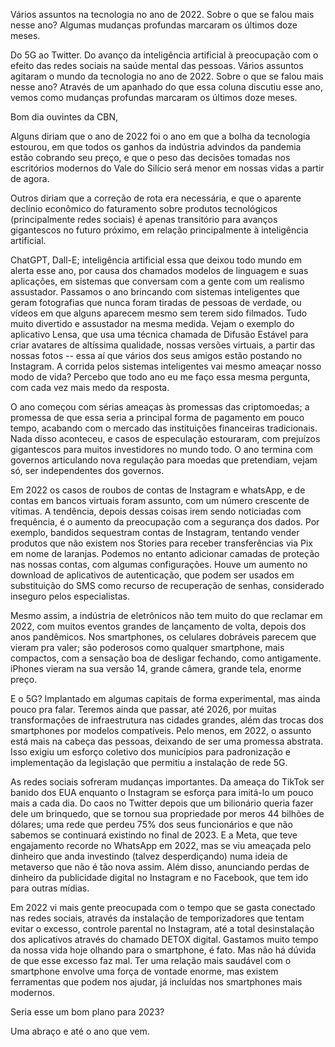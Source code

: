 

Vários assuntos na tecnologia no ano de 2022. Sobre o que se falou mais nesse ano? Algumas mudanças profundas marcaram os últimos doze meses. 





Do 5G ao Twitter. Do avanço da inteligência artificial à preocupação com o efeito das redes sociais na saúde mental das pessoas. Vários assuntos agitaram o mundo da tecnologia no ano de 2022. Sobre o que se falou mais nesse ano? Através de um apanhado do que essa coluna discutiu esse ano, vemos como mudanças profundas marcaram os últimos doze meses. 




Bom dia ouvintes da CBN,

Alguns diriam que o ano de 2022 foi o ano em que a bolha da tecnologia estourou, em que todos os ganhos da indústria advindos da pandemia estão cobrando seu preço, e que o peso das decisões tomadas nos escritórios modernos do Vale do Silício será menor em nossas vidas a partir de agora.

Outros diriam que a correção de rota era necessária, e que o aparente declínio econômico do faturamento sobre produtos tecnológicos (principalmente redes sociais) é apenas transitório para avanços gigantescos no futuro próximo, em relação principalmente à inteligência artificial.

ChatGPT, Dall-E; inteligência artificial essa que deixou todo mundo em alerta esse ano, por causa dos chamados modelos de linguagem e suas aplicações, em sistemas que conversam com a gente com um realismo assustador. Passamos o ano brincando com sistemas inteligentes que geram fotografias que nunca foram tiradas de pessoas de verdade, ou vídeos em que alguns aparecem mesmo sem terem sido filmados. Tudo muito divertido e assustador na mesma medida. Vejam o exemplo do aplicativo Lensa, que usa uma técnica chamada de Difusão Estável para criar avatares de altíssima qualidade, nossas versões virtuais, a partir das nossas fotos -- essa aí que vários dos seus amigos estão postando no Instagram. A corrida pelos sistemas inteligentes vai mesmo ameaçar nosso modo de vida? Percebo que todo ano eu me faço essa mesma pergunta, com cada vez mais medo da resposta.

O ano começou com sérias ameaças às promessas das criptomoedas; a promessa de que essa seria a principal forma de pagamento em pouco tempo, acabando com o mercado das instituições financeiras tradicionais. Nada disso aconteceu, e casos de especulação estouraram, com prejuízos gigantescos para muitos investidores no mundo todo. O ano termina com governos articulando nova regulação para moedas que pretendiam, vejam só, ser independentes dos governos.

Em 2022 os casos de roubos de contas de Instagram e whatsApp, e de contas em bancos virtuais foram assunto, com um número crescente de vítimas. A tendência, depois dessas coisas irem sendo noticiadas com frequência, é o aumento da preocupação com a segurança dos dados. Por exemplo, bandidos sequestram contas de Instagram, tentando vender produtos que não existem nos Stories para receber transferências via Pix em nome de laranjas. Podemos no entanto adicionar camadas de proteção nas nossas contas, com algumas configurações. Houve um aumento no download de aplicativos de autenticação, que podem ser usados em substituição do SMS como recurso de recuperação de senhas, considerado inseguro pelos especialistas.

Mesmo assim, a indústria de eletrônicos não tem muito do que reclamar em 2022, com muitos eventos grandes de lançamento de volta, depois dos anos pandêmicos. Nos smartphones, os celulares dobráveis parecem que vieram pra valer; são poderosos como qualquer smartphone, mais compactos, com a sensação boa de desligar fechando, como antigamente. iPhones vieram na sua versão 14, grande câmera, grande tela, enorme preço. 

E o 5G? Implantado em algumas capitais de forma experimental, mas ainda pouco pra falar. Teremos ainda que passar, até 2026, por muitas transformações de infraestrutura nas cidades grandes, além das trocas dos smartphones por modelos compatíveis. Pelo menos, em 2022, o assunto está mais na cabeça das pessoas, deixando de ser uma promessa abstrata. Isso exigiu um esforço coletivo dos municípios para padronização e implementação da legislação que permitiu a instalação de rede 5G.

As redes sociais sofreram mudanças importantes. Da ameaça do TikTok ser banido dos EUA enquanto o Instagram se esforça para imitá-lo um pouco mais a cada dia. Do caos no Twitter depois que um bilionário queria fazer dele um brinquedo, que se tornou sua propriedade por meros 44 bilhões de dólares; uma rede que perdeu 75% dos seus funcionários e que não sabemos se continuará existindo no final de 2023. E a Meta, que teve engajamento recorde no WhatsApp em 2022, mas se viu ameaçada pelo dinheiro que anda investindo (talvez desperdiçando) numa ideia de metaverso que não é tão nova assim. Além disso, anunciando perdas de dinheiro da publicidade digital no Instagram e no Facebook, que tem ido para outras mídias. 

Em 2022 vi mais gente preocupada com o tempo que se gasta conectado nas redes sociais, através da instalação de temporizadores que tentam evitar o excesso, controle parental no Instagram, até a total desinstalação dos aplicativos através do chamado DETOX digital. Gastamos muito tempo da nossa vida hoje olhando para o smartphone, é fato. Mas não há dúvida de que esse excesso faz mal. Ter uma relação mais saudável com o smartphone envolve uma força de vontade enorme, mas existem ferramentas que podem nos ajudar, já incluídas nos smartphones mais modernos. 


Seria esse um bom plano para 2023?


Uma abraço e até o ano que vem.